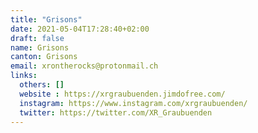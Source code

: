 ```yaml
---
title: "Grisons"
date: 2021-05-04T17:28:40+02:00
draft: false
name: Grisons
canton: Grisons
email: xrontherocks@protonmail.ch
links:
  others: []
  website : https://xrgraubuenden.jimdofree.com/
  instagram: https://www.instagram.com/xrgraubuenden/
  twitter: https://twitter.com/XR_Graubuenden
---
```


